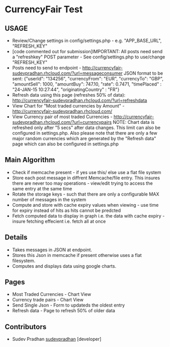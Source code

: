 CurrencyFair Test
=================

USAGE
-----
- Review/Change settings in config/settings.php - e.g. "APP_BASE_URL", "REFRESH_KEY" 
- [code commented out for submission]IMPORTANT: All posts need send a "refreshkey" POST parameter - See config/settings.php to use/change "REFRESH_KEY"
- Posts need to send to endpoint - http://currencyfair-sudevpradhan.rhcloud.com/?url=messageconsumer
JSON format to be sent:
{"userId": "134256", "currencyFrom": "EUR", "currencyTo": "GBP", "amountSell": 1000, "amountBuy": 747.10, "rate": 0.7471, "timePlaced" : "24-JAN-15 10:27:44", "originatingCountry" : "FR"}
- Refresh data using this page (refreshes 50% of data): http://currencyfair-sudevpradhan.rhcloud.com/?url=refreshdata
- View Chart for "Most traded currencies by Amount" - http://currencyfair-sudevpradhan.rhcloud.com/
- View Currency pair of most traded Currencies - http://currencyfair-sudevpradhan.rhcloud.com/?url=currencypairs
NOTE: 
Chart data is refreshed only after "5 secs" after data changes. This limit can also be configured in settings.php. 
Also please note that there are only a few major random currencies which are generated by the "Refresh data" page which can also be configured in settings.php

Main Algorithm
--------------
- Check if memcache present - if yes use this/ else use a flat file system
- Store each post message in diffrent Memcache/file entry. This insures there are never too may operations - view/edit trying to access the same entry at the same time 
- Rotate the storage keys - such that there are only a configurable MAX number of messages in the system
- Compute and store with cache expiry values when viewing - use time for expiry instead of hits as hits cannot be predcted
- Fetch computed data to display in graph i.e. the data with cache expiry - insure fetching effecient i.e. fetch all at once


Details
-------
- Takes messages in JSON at endpoint.
- Stores this Json in memcache if present otherwise uses a flat filesystem.
- Computes and displays data using google charts.


Pages
----------
- Most Traded Currencies - Chart View
- Currency trade pairs - Chart View
- Send Single Json - Form to updateds the oldest entry
- Refresh data - Page to refresh 50% of older data

Contributors
------------
* Sudev Pradhan [sudevpradhan](https://github.com/sudevpradhan) [developer]
